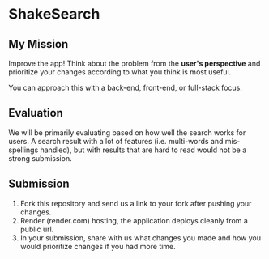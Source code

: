 # ShakeSearch

## My Mission

Improve the app! Think about the problem from the **user's perspective**
and prioritize your changes according to what you think is most useful.

You can approach this with a back-end, front-end, or full-stack focus.

## Evaluation

We will be primarily evaluating based on how well the search works for users. A search result with a lot of features (i.e. multi-words and mis-spellings handled), but with results that are hard to read would not be a strong submission.

## Submission

1.  Fork this repository and send us a link to your fork after pushing your changes.
2.  Render (render.com) hosting, the application deploys cleanly from a public url.
3.  In your submission, share with us what changes you made and how you would prioritize changes if you had more time.
